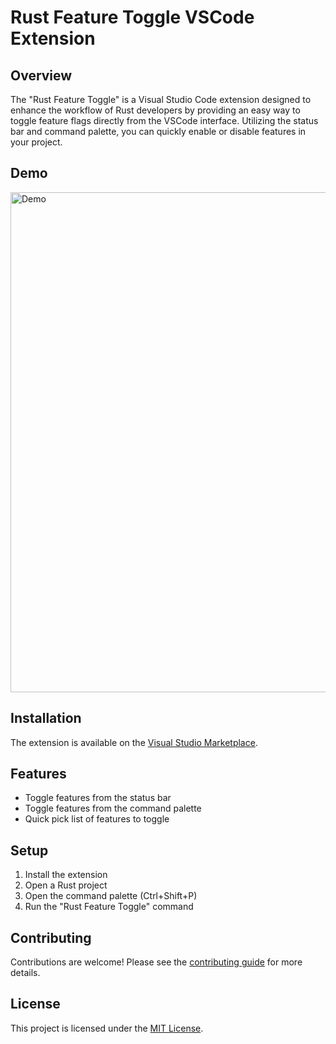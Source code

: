 # Rust Feature Toggle VSCode Extension

## Overview

The "Rust Feature Toggle" is a Visual Studio Code extension designed to enhance the workflow of Rust developers by providing an easy way to toggle feature flags directly from the VSCode interface. Utilizing the status bar and command palette, you can quickly enable or disable features in your project.

## Demo

<img src="./demo/rust-feature-toggler.gif" alt="Demo" width="800" />

## Installation

The extension is available on the [Visual Studio Marketplace](https://marketplace.visualstudio.com/items?itemName=itsyaasir.rust-feature-toggler).

## Features

- Toggle features from the status bar
- Toggle features from the command palette
- Quick pick list of features to toggle

## Setup

1. Install the extension
2. Open a Rust project
3. Open the command palette (Ctrl+Shift+P)
4. Run the "Rust Feature Toggle" command

## Contributing

Contributions are welcome! Please see the [contributing guide](CONTRIBUTING.md) for more details.

## License

This project is licensed under the [MIT License](LICENSE).
